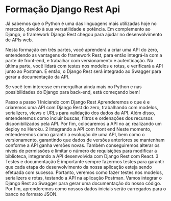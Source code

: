 # Formação Django Rest Api
Já sabemos que o Python é uma das linguagens mais utilizadas hoje no mercado, devido à sua versatilidade e potência. Em complemento ao Django, o framework Django Rest chegou para ajudar no desenvolvimento de APIs web.

Nesta formação em três partes, você aprenderá a criar uma API do zero, entendendo as vantagens do framework Rest, para então integrá-la com a parte de front-end, e trabalhar com versionamento e autenticação. Na última parte, você lidará com testes nos modelos e rotas, e verificará a API junto ao Postman. E então, o Django Rest será integrado ao Swagger para gerar a documentação da API.

Se você tem interesse em mergulhar ainda mais no Python e nas possibilidades do Django para back-end, está começando bem!

Passo a passo
1
Iniciando com Django Rest
Aprenderemos o que é e criaremos uma API com Django Rest do zero, trabalhando com modelos, serializers, views e URLs para validação dos dados da API. Além disso, entenderemos como incluir buscas, filtros e ordenações dos recursos disponibilizados pela API. Por fim, colocaremos a API no ar, realizando um deploy no Heroku.
2
Integrando a API com front end
Neste momento, entenderemos como garantir a evolução de uma API, bem como o versionamento, garantindo que dados de versões anteriores se mantenham conforme a API ganha versões novas. Também conseguiremos alterar os níveis de permissões e limitar o número de requisições para modificar a biblioteca, integrando a API desenvolvida com Django Rest com React.
3
Testes e documentação
É importante sempre fazermos testes para garantir que cada etapa do desenvolvimento da nossa aplicação esteja sendo efetuada com sucesso. Portanto, veremos como fazer testes nos modelos, serializers e rotas, testando a API na aplicação Postman. Vamos integrar o Django Rest ao Swagger para gerar uma documentação do nosso código. Por fim, aprenderemos como nossos dados iniciais serão carregados para o banco no formato JSON.
